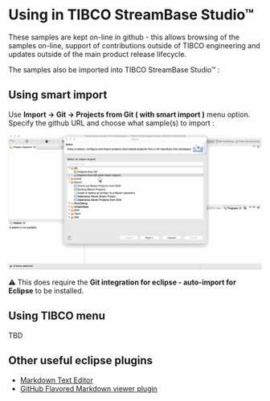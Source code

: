 # Using in TIBCO StreamBase Studio&trade;

These samples are kept on-line in github - this allows browsing of the samples on-line,
support of contributions outside of TIBCO engineering and updates outside of the main
product release lifecycle.

The samples also be imported into TIBCO StreamBase Studio&trade; :

## Using smart import

Use **Import -> Git -> Projects from Git ( with smart import )** menu option.  Specify the github URL and choose what sample(s) to import :

![smartimport](studioimport.gif)

:warning: This does require the **Git integration for eclipse - auto-import for Eclipse** to be installed.   

## Using TIBCO menu

TBD

## Other useful eclipse plugins

* [Markdown Text Editor](https://marketplace.eclipse.org/content/markdown-text-editor)
* [GitHub Flavored Markdown viewer plugin](https://marketplace.eclipse.org/content/github-flavored-markdown-viewer-plugin)
